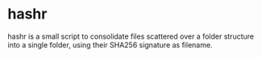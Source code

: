 # hashr

hashr is a small script to consolidate files scattered over a folder structure
into a single folder, using their SHA256 signature as filename.
